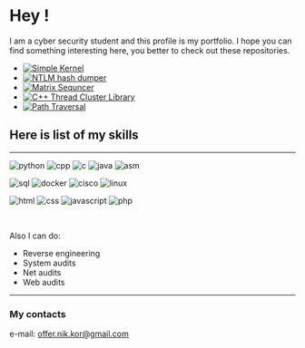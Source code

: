 # Hey !

I am a cyber security student and this profile is my portfolio. I hope you can find something interesting here, you better to check out these repositories.

- [![Simple Kernel](https://img.shields.io/static/v1?label=Repo&message=Simple%20Kernel&color=FF4A40)](https://github.com/Retr0-code/Simple-Kernel)
- [![NTLM hash dumper](https://img.shields.io/static/v1?label=Repo&message=Hash-Dumper&color=ff0057)](https://github.com/Retr0-code/hash-dumper)
- [![Matrix Sequncer](https://img.shields.io/static/v1?label=Repo&message=Matrix%20Sequncer&color=7163e0)](https://github.com/Retr0-code/Matrix-Sequncer)
- [![C++ Thread Cluster Library](https://img.shields.io/static/v1?label=Repo&message=C%2B%2B%20Thread%20Cluster%20Library&color=607CF7)](https://github.com/Retr0-code/Thread-Cluster-Library)
- [![Path Traversal](https://img.shields.io/static/v1?label=Repo&message=Path%20Trav%20Vulnerability%20in%20IP%20Cameras&color=60aaf7)](https://github.com/Retr0-code/auth-traversal)

## Here is list of my skills
---

![python](https://img.shields.io/badge/-Python-FFC500?logo=python)
![cpp](https://img.shields.io/badge/-C++-6088FF?logo=c%2b%2b)
![c](https://img.shields.io/badge/-C-60aaf7?logo=c)
![java](https://img.shields.io/badge/-Java-FF8501?logo=openjdk&logoColor=000000)
![asm](https://img.shields.io/badge/-ASM-FF0F1F)

![sql](https://img.shields.io/badge/-SQL-ffffff?logo=MySQL)
![docker](https://img.shields.io/badge/-Docker-444444?logo=Docker)
![cisco](https://img.shields.io/badge/-Cisco-101010?logo=cisco)
![linux](https://img.shields.io/badge/-Linux-000000?logo=linux)

![html](https://img.shields.io/badge/-HTML5-000000?logo=html5)
![css](https://img.shields.io/badge/-CSS3-000000?logo=css3)
![javascript](https://img.shields.io/badge/-JS-000000?logo=javascript)
![php](https://img.shields.io/badge/-PHP-000000?logo=php)

<br>

Also I can do:
  - Reverse engineering
  - System audits
  - Net audits
  - Web audits

---
<!--
## What am I working on

Right now I am working on my project - VulnHunter. The project purpose is searching for vulnerabilities in executable linux files. Main advantage of project is web platform. You can use it on every device. *For API I used Python 3 Flask; For Web Server Apache2.4; For backend app was used GNU C++2a and Docker image based on Ubuntu 20.04;*

**Currently done:**
  * C++ backend application
  * Docker image
  * Server setup
  * Token Authentification
  * MySQL DB
  * Web API
    * Uploading method
    * Reporting
  * Frontend

**Work in progress:**
  * Dynamic Scanning

**Future plans:**
  * Add Windows apps support
  * Subscription plans
  * Integrate Yandex direct ads API
-->

### My contacts

e-mail: offer.nik.kor@gmail.com
